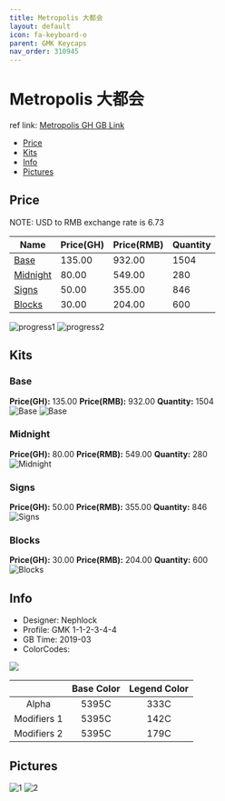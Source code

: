 ```yaml
---
title: Metropolis 大都会
layout: default
icon: fa-keyboard-o
parent: GMK Keycaps
nav_order: 310945
---
```


# Metropolis 大都会

ref link: [Metropolis GH GB Link](https://geekhack.org/index.php?topic=99962.0)
* [Price](#price)
* [Kits](#kits)
* [Info](#info)
* [Pictures](#pictures)


## Price  
NOTE: USD to RMB exchange rate is 6.73

| Name          | Price(GH)    |  Price(RMB) | Quantity |
| ------------- | ------------ |  ---------- | -------- |
|[Base](#base)|135.00|932.00|1504|
|[Midnight](#midnight)|80.00|549.00|280|
|[Signs](#signs)|50.00|355.00|846|
|[Blocks](#blocks)|30.00|204.00|600|

<img src="{{ 'assets/images/gmk-keycaps/metropolis/progress1.png' | relative_url }}" alt="progress1" class="image featured">
<img src="{{ 'assets/images/gmk-keycaps/metropolis/progress2.png' | relative_url }}" alt="progress2" class="image featured">

## Kits
### Base
**Price(GH):** 135.00    **Price(RMB):** 932.00    **Quantity:** 1504  
<img src="{{ 'assets/images/gmk-keycaps/metropolis/kits_pics/base.png' | relative_url }}" alt="Base" class="image featured">
<img src="{{ 'assets/images/gmk-keycaps/metropolis/kits_pics/extra.png' | relative_url }}" alt="Base" class="image featured">

### Midnight
**Price(GH):** 80.00    **Price(RMB):** 549.00    **Quantity:** 280  
<img src="{{ 'assets/images/gmk-keycaps/metropolis/kits_pics/midnight.png' | relative_url }}" alt="Midnight" class="image featured">

### Signs
**Price(GH):** 50.00    **Price(RMB):** 355.00    **Quantity:** 846  
<img src="{{ 'assets/images/gmk-keycaps/metropolis/kits_pics/signs.png' | relative_url }}" alt="Signs" class="image featured">

### Blocks
**Price(GH):** 30.00    **Price(RMB):** 204.00    **Quantity:** 600  
<img src="{{ 'assets/images/gmk-keycaps/metropolis/kits_pics/blocks.png' | relative_url }}" alt="Blocks" class="image featured">


## Info
* Designer: Nephlock
* Profile: GMK 1-1-2-3-4-4
* GB Time: 2019-03
* ColorCodes:  
<img src="{{ 'assets/images/gmk-keycaps/metropolis/color.png' | relative_url }}" atl="color" class="image featured">

| |Base Color     | Legend Color
| :-------------: | :-------------: | :------------:
|Alpha|5395C|333C
|Modifiers 1|5395C|142C
|Modifiers 2|5395C|179C


## Pictures
<img src="{{ 'assets/images/gmk-keycaps/metropolis/rendering_pics/1.jpg' | relative_url }}" alt="1" class="image featured">
<img src="{{ 'assets/images/gmk-keycaps/metropolis/rendering_pics/2.jpg' | relative_url }}" alt="2" class="image featured">
